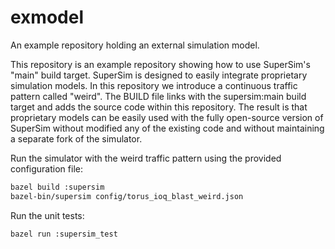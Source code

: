 # exmodel
An example repository holding an external simulation model.

This repository is an example repository showing how to use SuperSim's "main" build target.
SuperSim is designed to easily integrate proprietary simulation models.
In this repository we introduce a continuous traffic pattern called "weird".
The BUILD file links with the supersim:main build target and adds the source code within this repository.
The result is that proprietary models can be easily used with the fully open-source version of SuperSim 
without modified any of the existing code and without maintaining a separate fork of the simulator.

Run the simulator with the weird traffic pattern using the provided configuration file:
```sh
bazel build :supersim
bazel-bin/supersim config/torus_ioq_blast_weird.json
```

Run the unit tests:
```sh
bazel run :supersim_test
```
